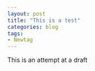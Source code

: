 ```yaml
---
layout: post
title: "This is a test"
categories: blog
tags:
- Newtag
---
```


This is an attempt at a draft
